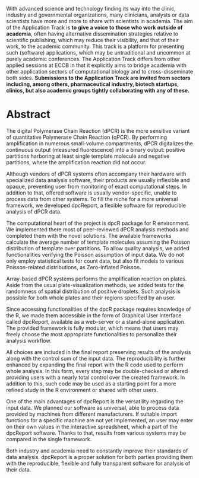 With advanced science and technology finding its way into the clinic, industry and governmental organizations, many clinicians, analysts or data scientists have more and more to share with scientists in academia. The aim of the Application Track is **to give a voice to those who work outside of academia**, often having alternative dissemination strategies relative to scientific publishing, which may reduce their visibility, and that of their work, to the academic community. This track is a platform for presenting such (software) applications, which may be untraditional and uncommon at purely academic conferences. The Application Track differs from other applied sessions at ECCB in that it explicitly aims to bridge academia with other application sectors of computational biology and to cross-disseminate both sides. **Submissions to the Application Track are invited from sectors including, among others, pharmaceutical industry, biotech startups, clinics, but also academic groups tightly collaborating with any of these.**

# Abstract

The digital Polymerase Chain Reaction (dPCR) is the more sensitive variant of quantitative Polymerase Chain Reaction (qPCR). By performing amplification in numerous small-volume compartments, dPCR digitalizes the continuous output (measured fluorescence) into a binary output: positive partitions harboring at least single template molecule and negative partitions, where the amplification reaction did not occur.

Although vendors of dPCR systems often accompany their hardware with specialized data analysis software, their products are usually inflexible and opaque, preventing user from monitoring of exact computational steps. In addition to that, offered software is usually vendor-specific, unable to process data from other systems. To fill the niche for a more universal framework, we developed dpcReport, a flexible software for  reproducible analysis of dPCR data.

The computational heart of the project is dpcR package for R environment. We implemented there most of peer-reviewed dPCR analysis methods and completed them with the novel solutions. The available frameworks calculate the average number of template molecules assuming the Poisson distribution of template over partitions. To allow quality analysis,  we added functionalities verifying the Poisson assumption of input data. We do not only employ statistical tests for count data, but also fit models to various Poisson-related distributions, as Zero-Inflated Poisson.

Array-based dPCR systems performs the amplification reaction on plates. Aside from the usual plate-visualization methods, we added tests for the randomness of spatial distribution of positive droplets. Such analysis is possible for both whole plates and their regions specified by an user.

Since accessing functionalities of the dpcR package requires knowledge of the R, we made them accessible in the form of Graphical User Interface called dpcReport, available as a web-server or a stand-alone application. The provided framework is fully modular, which means that users may freely choose the most appropriate functionalities to personalize their analysis workflow.

All choices are included in the final report preserving results of the analysis along with the control sum of the input data. The reproducibility is further enhanced by expanding the final report  with the R code used to perform whole analysis. In this form, every step may be double-checked or altered providing users with a nearly total control over the created framework. In addition to this, such code may be used as a starting point for a more refined study in the R environment or shared with other users. 

One of the main advantages of dpcReport is the versatility regarding the input data. We planned our software as universal, able to process data provided by machines from different manufacturers. If suitable import functions for a specific machine are not yet implemented, an user may enter on their own values in the interactive spreadsheet, which a part of the dpcReport software. Thanks to that, results from various systems may be compared in the single framework.

Both industry and academia need to constantly improve their standards of data analysis. dpcReport is  a proper solution for both parties providing them with the reproducible, flexible and fully transparent software for analysis of their data. 